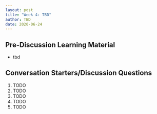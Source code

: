 ```yaml
---
layout: post
title: "Week 4: TBD"
author: TBD
date: 2020-06-24
---
```


## Pre-Discussion Learning Material

* tbd

## Conversation Starters/Discussion Questions

1. TODO
2. TODO
3. TODO
4. TODO
5. TODO
